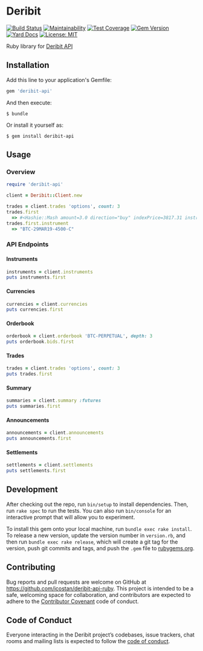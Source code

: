 # Deribit

[![Build Status](https://travis-ci.org/icostan/deribit-api-ruby.svg?branch=master)](https://travis-ci.org/icostan/deribit-api-ruby)
[![Maintainability](https://api.codeclimate.com/v1/badges/1e100fc78c8ebaa8b4b5/maintainability)](https://codeclimate.com/github/icostan/deribit-api-ruby/maintainability)
[![Test Coverage](https://api.codeclimate.com/v1/badges/1e100fc78c8ebaa8b4b5/test_coverage)](https://codeclimate.com/github/icostan/deribit-api-ruby/test_coverage)
[![Gem Version](https://badge.fury.io/rb/deribit-api.svg)](https://badge.fury.io/rb/deribit-api)
[![Yard Docs](https://img.shields.io/badge/yard-docs-blue.svg)](https://www.rubydoc.info/gems/deribit-api)
[![License: MIT](https://img.shields.io/badge/license-MIT-blue.svg)](https://github.com/icostan/deribit-api-ruby/blob/master/LICENSE)

Ruby library for [Deribit API](https://docs.deribit.com)

## Installation

Add this line to your application's Gemfile:

```ruby
gem 'deribit-api'
```

And then execute:

    $ bundle

Or install it yourself as:

    $ gem install deribit-api

## Usage

### Overview

```ruby
require 'deribit-api'

client = Deribit::Client.new

trades = client.trades 'options', count: 3
trades.first
  => #<Hashie::Mash amount=3.0 direction="buy" indexPrice=3817.31 instrument="BTC-29MAR19-4500-C" iv=60.33 price=0.016 quantity=3.0 tickDirection=0 timeStamp=1551274556589 tradeId=16055937 tradeSeq=712>
trades.first.instrument
  => "BTC-29MAR19-4500-C"
```

### API Endpoints

#### Instruments

```ruby
instruments = client.instruments
puts instruments.first
```

#### Currencies

```ruby
currencies = client.currencies
puts currencies.first
```

#### Orderbook

```ruby
orderbook = client.orderbook 'BTC-PERPETUAL', depth: 3
puts orderbook.bids.first
```

#### Trades

```ruby
trades = client.trades 'options', count: 3
puts trades.first
```

#### Summary


```ruby
summaries = client.summary :futures
puts summaries.first
```

#### Announcements

```ruby
announcements = client.announcements
puts announcements.first
```

#### Settlements

```ruby
settlements = client.settlements
puts settlements.first
```

## Development

After checking out the repo, run `bin/setup` to install dependencies. Then, run `rake spec` to run the tests. You can also run `bin/console` for an interactive prompt that will allow you to experiment.

To install this gem onto your local machine, run `bundle exec rake install`. To release a new version, update the version number in `version.rb`, and then run `bundle exec rake release`, which will create a git tag for the version, push git commits and tags, and push the `.gem` file to [rubygems.org](https://rubygems.org).

## Contributing

Bug reports and pull requests are welcome on GitHub at https://github.com/icostan/deribit-api-ruby. This project is intended to be a safe, welcoming space for collaboration, and contributors are expected to adhere to the [Contributor Covenant](http://contributor-covenant.org) code of conduct.

## Code of Conduct

Everyone interacting in the Deribit project’s codebases, issue trackers, chat rooms and mailing lists is expected to follow the [code of conduct](https://github.com/icostan/deribit/blob/master/CODE_OF_CONDUCT.md).
